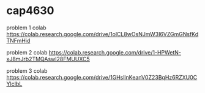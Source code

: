 # cap4630

problem 1 colab
https://colab.research.google.com/drive/1olCL8wOsNJmW3I6VZGmGNsfKdTNFmHid

problem 2 colab
https://colab.research.google.com/drive/1-HPWetN-xJ8mJrb2TMQAswI28FMUUXC5

problem 3 colab
https://colab.research.google.com/drive/1GHsllnKeanV0Z23BqHz6RZXU0CYlcIbL
